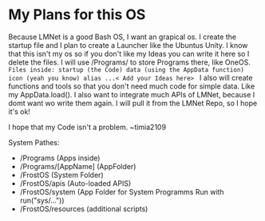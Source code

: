 # My Plans for this OS
Because LMNet is a good Bash OS, I want an grapical os. I create the startup file and I plan to create a Launcher like the Ubuntus Unity.
I know that this isn't my os so if you don't like my Ideas you can write it here so I delete the files. 
I will use /Programs/<Name> to store Programs there, like OneOS. 
`Files inside:
	startup (the Code)
	data (using the AppData function)
	icon (yeah you know)
       alias
	...< Add your Ideas here>
	`
I also will create functions and tools so that you don't need much code for simple data. Like my AppData.load(). 
I also want to integrate much APIs of LMNet, because I domt want wo write them again. I will pull it from the LMNet Repo, so I hope it's ok!

I hope that my Code isn't a problem. 
~timia2109

System Pathes:
 - /Programs (Apps inside)
 - /Programs/[AppName] (AppFolder)
 - /FrostOS (System Folder)
 - /FrostOS/apis (Auto-loaded APIS)
 - /FrostOS/system (App Folder for System Programms Run with run("sys/..."))
 - /FrostOS/resources (additional scripts)
